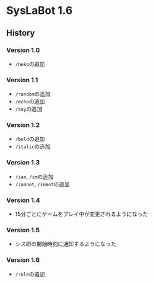# SysLaBot 1.6

## History

### Version 1.0

- `/neko`の追加

### Version 1.1

- `/random`の追加
- `/echo`の追加
- `/say`の追加

### Version 1.2

- `/bold`の追加
- `/italic`の追加

### Version 1.3

- `/iam`, `/im`の追加
- `/iamnot`, `/imnot`の追加

### Version 1.4

- 15分ごとにゲームをプレイ中が変更されるようになった

### Version 1.5

- シス研の開始時刻に通知するようになった

### Version 1.6

- `/role`の追加
